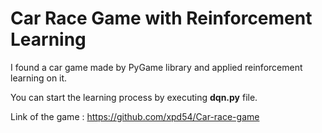 # Car Race Game with Reinforcement Learning

I found a car game made by PyGame library and applied reinforcement learning on it.

You can start the learning process by executing <b>dqn.py</b> file.

Link of the game : https://github.com/xpd54/Car-race-game
